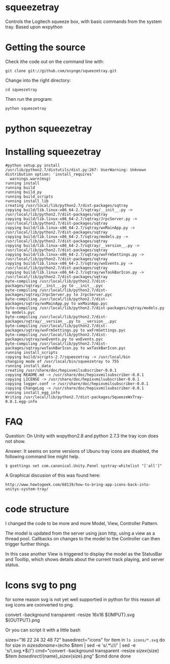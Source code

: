 squeezetray
===========

Controls the Logitech squeeze box, with basic commands from the system tray. Based upon wxpython


Getting the source
=============

Check ithe code out on the command line with:

    git clone git://github.com/osynge/squeezetray.git

Change into the right directory:

    cd squeezetray

Then run the program:
    
    python squeezetray

python squeezetray
==============

Installing squeezetray
================

    #python setup.py install
    /usr/lib/python2.7/distutils/dist.py:267: UserWarning: Unknown distribution option: 'install_requires'
      warnings.warn(msg)
    running install
    running build
    running build_py
    running build_scripts
    running install_lib
    creating /usr/local/lib/python2.7/dist-packages/sqtray
    copying build/lib.linux-x86_64-2.7/sqtray/__init__.py -> /usr/local/lib/python2.7/dist-packages/sqtray
    copying build/lib.linux-x86_64-2.7/sqtray/JrpcServer.py -> /usr/local/lib/python2.7/dist-packages/sqtray
    copying build/lib.linux-x86_64-2.7/sqtray/wxMainApp.py -> /usr/local/lib/python2.7/dist-packages/sqtray
    copying build/lib.linux-x86_64-2.7/sqtray/models.py -> /usr/local/lib/python2.7/dist-packages/sqtray
    copying build/lib.linux-x86_64-2.7/sqtray/__version__.py -> /usr/local/lib/python2.7/dist-packages/sqtray
    copying build/lib.linux-x86_64-2.7/sqtray/wxFrmSettings.py -> /usr/local/lib/python2.7/dist-packages/sqtray
    copying build/lib.linux-x86_64-2.7/sqtray/wxEvents.py -> /usr/local/lib/python2.7/dist-packages/sqtray
    copying build/lib.linux-x86_64-2.7/sqtray/wxTaskBarIcon.py -> /usr/local/lib/python2.7/dist-packages/sqtray
    byte-compiling /usr/local/lib/python2.7/dist-packages/sqtray/__init__.py to __init__.pyc
    byte-compiling /usr/local/lib/python2.7/dist-packages/sqtray/JrpcServer.py to JrpcServer.pyc
    byte-compiling /usr/local/lib/python2.7/dist-packages/sqtray/wxMainApp.py to wxMainApp.pyc
    byte-compiling /usr/local/lib/python2.7/dist-packages/sqtray/models.py to models.pyc
    byte-compiling /usr/local/lib/python2.7/dist-packages/sqtray/__version__.py to __version__.pyc
    byte-compiling /usr/local/lib/python2.7/dist-packages/sqtray/wxFrmSettings.py to wxFrmSettings.pyc
    byte-compiling /usr/local/lib/python2.7/dist-packages/sqtray/wxEvents.py to wxEvents.pyc
    byte-compiling /usr/local/lib/python2.7/dist-packages/sqtray/wxTaskBarIcon.py to wxTaskBarIcon.pyc
    running install_scripts
    copying build/scripts-2.7/squeezetray -> /usr/local/bin
    changing mode of /usr/local/bin/squeezetray to 755
    running install_data
    creating /usr/share/doc/hepixvmilsubscriber-0.0.1
    copying README.md -> /usr/share/doc/hepixvmilsubscriber-0.0.1
    copying LICENSE -> /usr/share/doc/hepixvmilsubscriber-0.0.1
    copying logger.conf -> /usr/share/doc/hepixvmilsubscriber-0.0.1
    copying ChangeLog -> /usr/share/doc/hepixvmilsubscriber-0.0.1
    running install_egg_info
    Writing /usr/local/lib/python2.7/dist-packages/SqueezeWxTray-0.0.1.egg-info







FAQ
===

Question: On Unity with wxpython2.8 and python 2.7.3 the tray icon does not show.

Answer: It seems on some versions of Ubunu tray icons are disabled, the following command line might help.

    $ gsettings set com.canonical.Unity.Panel systray-whitelist "['all']"

A Graphical discusion of this was found here:

    http://www.howtogeek.com/68119/how-to-bring-app-icons-back-into-unitys-system-tray/


code structure
==========


I changed the code to be more and more Model, View, Controller Pattern.

The model is updated from the server using json http, using a view as a thread pool.
Callbacks on changes to the model to the Controller can then trigger further things.

In this case another View is triggered to display the model as the StatusBar and Tooltip, 
which shows details about the current track playing, and server status.


Icons svg to png
================

for some reason svg is not yet well supportied in python for this reason all svg icons are cxonverted to png.

   convert  -background transparent  -resize 16x16 ${IMPUT}.svg  ${OUTPUT}.png

Or you can script it with a little bash

   sizes="16 22 24 32 48 72"
   basedirect="icons"
   for item in `ls icons/*.svg`
   do
       for size in $sizes
       do
           name=$(echo $item | sed -e 's/.*\///' | sed -e 's/\.svg.*$//')
           cmd="convert  -background transparent  -resize ${size}x${size} $item  ${basedirect}/${name}_${size}x${size}.png"
           $cmd
       done
   done
